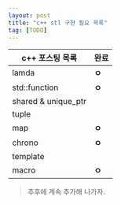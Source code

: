 ```yaml
---
layout: post
title: "c++ stl 구현 필요 목록"
tag: [TODO]
---
```

c++ 포스팅 목록 |완료
------------|-----------
lamda         | **ㅇ**
std::function         | **ㅇ**
shared & unique_ptr         | 
tuple         | 
map         | **ㅇ**
chrono      | **ㅇ**
template    |
macro       | **ㅇ**

>추후에 계속 추가해 나가자.